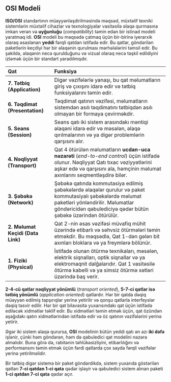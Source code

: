 ## OSI Modeli

**ISO/OSI** standartının müəyyənləşdirilməsində məqsəd, müxtəlif texniki sistemlərin müxtəlif cihazlar və texnologiyalar vasitəsilə əlaqə qurmasına imkan verən və **uyğunluğu** (*compatibility*) təmin edən bir istinad modeli yaratmaq idi. **OSI** modeli bu məqsədə çatmaq üçün bir-birinə iyerarxik olaraq əsaslanan **yeddi** fərqli qatdan istifadə edir. Bu qatlar, göndərilən paketlərin keçdiyi hər bir əlaqənin qurulması mərhələlərini təmsil edir. Bu şəkildə, əlaqənin necə qurulduğunu və vizual olaraq necə təşkil edildiyini izləmək üçün bir standart yaradılmışdır.

| Qat | Funksiya |
| :--- | :--- |
| **7. Tətbiq (Application)** | Digər vəzifələrlə yanaşı, bu qat məlumatların giriş və çıxışını idarə edir və tətbiq funksiyalarını təmin edir. |
| **6. Təqdimat (Presentation)** | Təqdimat qatının vəzifəsi, məlumatların sistemdən asılı təqdimatını tətbiqdən asılı olmayan bir formaya çevirməkdir. |
| **5. Seans (Session)** | Seans qatı iki sistem arasındakı məntiqi əlaqəni idarə edir və məsələn, əlaqə qırılmalarının və ya digər problemlərin qarşısını alır. |
| **4. Nəqliyyat (Transport)** | Qat 4 ötürülən məlumatların **ucdan-uca nəzarəti** (*end-to-end control*) üçün istifadə olunur. Nəqliyyat Qatı tıxac vəziyyətlərini aşkar edə və qarşısını ala, həmçinin məlumat axınlarını seqmentləşdirə bilər. |
| **3. Şəbəkə (Network)** | Şəbəkə qatında kommutasiya edilmiş şəbəkələrdə əlaqələr qurulur və paket kommutasiyalı şəbəkələrdə məlumat paketləri yönləndirilir. Məlumatlar göndəricidən qəbulediciyə qədər bütün şəbəkə üzərindən ötürülür. |
| **2. Məlumat Keçidi (Data Link)** | Qat 2-nin əsas vəzifəsi müvafiq mühit üzərində etibarlı və səhvsiz ötürmələri təmin etməkdir. Bu məqsədlə, Qat 1-dən gələn bit axınları bloklara və ya freymlərə bölünür. |
| **1. Fiziki (Physical)** | İstifadə olunan ötürmə texnikaları, məsələn, elektrik siqnalları, optik siqnallar və ya elektromaqnit dalğalarıdır. Qat 1 vasitəsilə ötürmə kabelli və ya simsiz ötürmə xətləri üzərində baş verir. |

**2-4-cü qatlar nəqliyyat yönümlü** (*transport oriented*), **5-7-ci qatlar isə tətbiq yönümlü** (*application oriented*) qatlardır. Hər bir qatda dəqiq müəyyən edilmiş tapşırıqlar yerinə yetirilir və qonşu qatlarla interfeyslər dəqiq təsvir edilir. Hər bir qat bilavasitə yuxarısındakı qat üçün istifadə ediləcək xidmətlər təklif edir. Bu xidmətləri təmin etmək üçün, qat özündən aşağıdakı qatın xidmətlərindən istifadə edir və öz qatının vəzifələrini yerinə yetirir.

Əgər iki sistem əlaqə qurursa, **OSI** modelinin bütün yeddi qatı ən azı **iki dəfə** işlənir, çünki həm göndərən, həm də qəbuledici qat modelini nəzərə almalıdır. Buna görə də, rabitənin təhlükəsizliyini, etibarlılığını və performansını təmin etmək üçün fərdi qatlarda çox sayda fərqli vəzifələr yerinə yetirilməlidir.

Bir tətbiq digər sistemə bir paket göndərdikdə, sistem yuxarıda göstərilən qatları **7-ci qatdan 1-ci qata** qədər işləyir və qəbuledici sistem alınan paketi **1-ci qatdan 7-ci qata** qədər açır.
